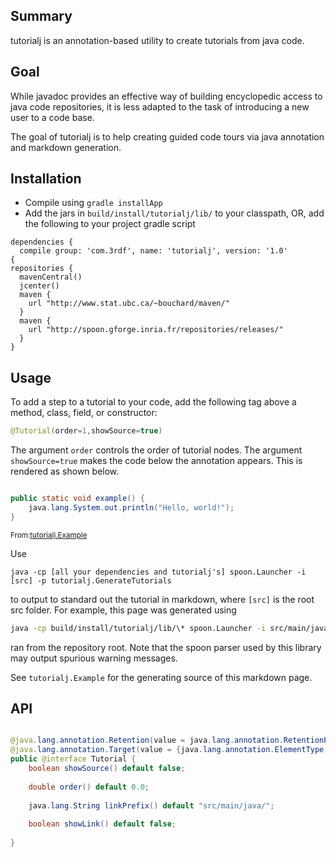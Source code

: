 Summary
-------

tutorialj is an annotation-based utility to create tutorials from java code.

Goal
----

While javadoc provides an effective way of building encyclopedic access to 
java code repositories, it is less adapted to the task of introducing a new user to a 
code base.

The goal of tutorialj is to help creating guided code tours via
java annotation and markdown generation. 

Installation
------------

- Compile using ``gradle installApp``
- Add the jars in  ``build/install/tutorialj/lib/`` to your classpath, OR, add
the following to your project gradle script 
```
dependencies {
  compile group: 'com.3rdf', name: 'tutorialj', version: '1.0'
{
repositories {
  mavenCentral()
  jcenter()
  maven {
    url "http://www.stat.ubc.ca/~bouchard/maven/"
  }
  maven {
    url "http://spoon.gforge.inria.fr/repositories/releases/"
  }
}
```




Usage
-----

To add a step to a tutorial to your code, add the following tag above a 
method, class, field, or constructor:
```java
@Tutorial(order=1,showSource=true)
```

The argument ``order`` controls the order of tutorial nodes. The argument 
``showSource=true`` makes the code below the annotation 
appears. This is rendered as shown below.


```java

public static void example() {
    java.lang.System.out.println("Hello, world!");
}
```
<sub>From:[tutorialj.Example](src/main/java//tutorialj/Example.java)</sub>

Use 
```
java -cp [all your dependencies and tutorialj's] spoon.Launcher -i [src] -p tutorialj.GenerateTutorials 
``` 
to output to standard out the tutorial in markdown,
where ``[src]`` is the root src folder. For example, this page was 
generated using
```bash
java -cp build/install/tutorialj/lib/\* spoon.Launcher -i src/main/java/ -p tutorialj.GenerateTutorials > README.md 
```
ran from the repository root. Note that the spoon parser used by this library may output spurious warning messages.

See ``tutorialj.Example`` for the generating source of this markdown page.



API
---


```java

@java.lang.annotation.Retention(value = java.lang.annotation.RetentionPolicy.SOURCE)
@java.lang.annotation.Target(value = {java.lang.annotation.ElementType.CONSTRUCTOR ,java.lang.annotation.ElementType.FIELD ,java.lang.annotation.ElementType.METHOD ,java.lang.annotation.ElementType.TYPE})
public @interface Tutorial {
    boolean showSource() default false;
    
    double order() default 0.0;
    
    java.lang.String linkPrefix() default "src/main/java/";
    
    boolean showLink() default false;
    
}
```

